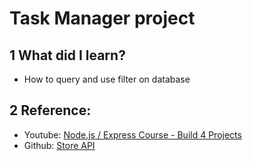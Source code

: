 # Task Manager project
## 1 What did I learn?
- How to query and use filter on database
## 2 Reference:
- Youtube: <a href="https://www.youtube.com/watch?v=qwfE7fSVaZM">Node.js / Express Course - Build 4 Projects</a>
- Github: <a href="https://github.com/john-smilga/node-express-course/tree/main/04-store-api">Store API</a>
